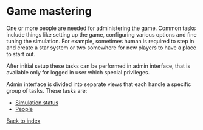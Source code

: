 Game mastering
==============

One or more people are needed for administering the game. Common tasks include
things like setting up the game, configuring various options and fine tuning
the simulation. For example, sometimes human is required to step in and create
a star system or two somewhere for new players to have a place to start out.

After initial setup these tasks can be performed in admin interface, that is
available only for logged in user which special privileges.

Admin interface is divided into separate views that each handle a specific
group of tasks. These tasks are:

* [Simulation status](status)
* [People](people)


[Back to index](../index)
